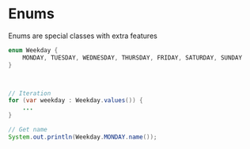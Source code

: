 # Enums

Enums are special classes with extra features

```java
enum Weekday {
	MONDAY, TUESDAY, WEDNESDAY, THURSDAY, FRIDAY, SATURDAY, SUNDAY
}



// Iteration
for (var weekday : Weekday.values()) {
	...
}

// Get name
System.out.println(Weekday.MONDAY.name());
```


